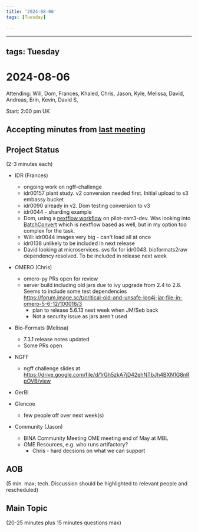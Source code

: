 ```yaml
---
title: '2024-08-06'
tags: [Tuesday]

---
```


---
tags: Tuesday
---

# 2024-08-06

Attending: Will, Dom, Frances, Khaled, Chris, Jason, Kyle, Melissa, David, Andreas, Erin, Kevin, David S,

Start: 2:00 pm UK

## Accepting minutes from [last meeting](https://hackmd.io/team/ome?nav=overview)

## Project Status

(2-3 minutes each)

- IDR (Frances)
    - ongoing work on ngff-challenge
    - idr00157 plant study. v2 conversion needed first. Initial upload to s3 embassy bucket
    - idr0090 already in v2. Dom testing conversion to v3
    - idr0044 - sharding example
    - Dom, using a [nextflow workflow](https://github.com/dominikl/nf_ngff_conv) on pilot-zarr3-dev. Was looking into [BatchConvert](https://github.com/Euro-BioImaging/BatchConvert) which is nextflow based as well, but in my option too complex for the task.
    - Will: idr0044 images very big - can't load all at once
    - idr0138 unlikely to be included in next release
    - David looking at microservices. svs fix for idr0043. bioformats2raw dependency resolved. To be included in release next week

- OMERO (Chris)
    - omero-py PRs open for review
    - server build including old jars due to ivy upgrade from 2.4 to 2.6. Seems to include some test dependencies https://forum.image.sc/t/critical-old-and-unsafe-log4j-jar-file-in-omero-5-6-12/100016/3
        - plan to release 5.6.13 next week when JM/Seb back
        - Not a security issue as jars aren't used

- Bio-Formats (Melissa)
    - 7.3.1 release notes updated
    - Some PRs open

- NGFF
    - ngff challenge slides at https://drive.google.com/file/d/1rGh5zkA7jD42ehNTbJh4BXN1G8nRpOVB/view

- GerBI

- Glencoe
    - few people off over next week(s)

- Community (Jason)
    - BINA Community Meeting OME meeting end of May at MBL
    - OME Resources, e.g. who runs artifactory?
        - Chris - hard decsions on what we can support

## AOB

(5 min. max; tech. Discussion should be highlighted to relevant people and rescheduled)

## Main Topic

(20-25 minutes plus 15 minutes questions max)
